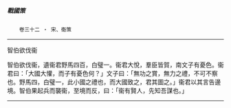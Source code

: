 

##### 戰國策
　　`卷三十二 ‧ 宋、衞策`

* * *

智伯欲伐衞

智伯欲伐衞，遺衞君野馬四百，白璧一。衞君大悅，羣臣皆賀，南文子有憂色。衞君曰：「大國大懽，而子有憂色何？」文子曰：「無功之賞，無力之禮，不可不察也。野馬四，白璧一，此小國之禮也，而大國致之，君其圖之。」衞君以其言告邊境。智伯果起兵而襲衞，至境而反，曰：「衞有賢人，先知吾謀也。」

* * *

